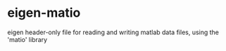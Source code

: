 # eigen-matio
eigen header-only file for reading and writing matlab data files, using the 'matio' library
